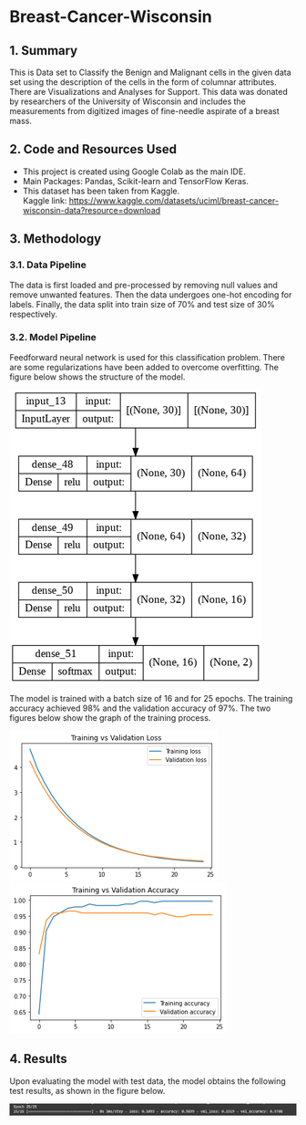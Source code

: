 # Breast-Cancer-Wisconsin

## 1. Summary
This is Data set to Classify the Benign and Malignant cells in the given data set using the description of the cells in the form of columnar attributes. There are Visualizations and Analyses for Support.
This data was donated by researchers of the University of Wisconsin and includes the measurements from digitized images of fine-needle aspirate of a breast mass.

## 2. Code and Resources Used
*	This project is created using Google Colab as the main IDE.<br/>
*	Main Packages: Pandas, Scikit-learn and TensorFlow Keras.<br/>
*	This dataset has been taken from Kaggle.<br/>
Kaggle link: https://www.kaggle.com/datasets/uciml/breast-cancer-wisconsin-data?resource=download

## 3. Methodology
### 3.1. Data Pipeline
The data is first loaded and pre-processed by removing null values and remove unwanted features. Then the data undergoes one-hot encoding for labels. Finally, the data split into train size of 70% and test size of 30% respectively.

### 3.2. Model Pipeline
Feedforward neural network is used for this classification problem. There are some regularizations have been added to overcome overfitting. The figure below shows the structure of the model.

![Model Structure](img/model.png)

The model is trained with a batch size of 16 and for 25 epochs. The training accuracy achieved 98% and the validation accuracy of 97%. The two figures below show the graph of the training process.

![Loss Graph](img/training_vs_validation_loss.png) ![Accuracy Graph](img/training_vs_validation_accuracy.png)

## 4. Results
Upon evaluating the model with test data, the model obtains the following test results, as shown in the figure below.

![Test Result](img/final_epoch.png)

